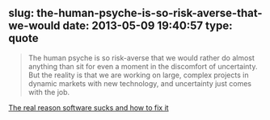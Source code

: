 slug: the-human-psyche-is-so-risk-averse-that-we-would
date: 2013-05-09 19:40:57
type: quote
---

> The human psyche is so risk-averse that we would rather do almost anything than sit for even a moment in the discomfort of uncertainty. But the reality is that we are working on large, complex projects in dynamic markets with new technology, and uncertainty just comes with the job.

[The real reason software sucks and how to fix it](http://pandodaily.com/2013/05/06/the-real-reason-software-sucks-and-how-to-fix-it/)
